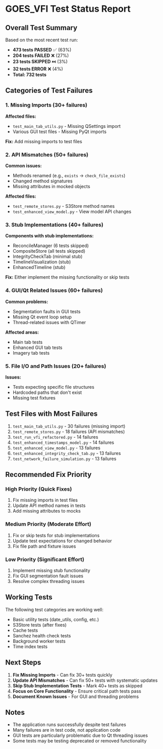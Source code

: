 # GOES_VFI Test Status Report

## Overall Test Summary
Based on the most recent test run:
- **473 tests PASSED** ✅ (63%)
- **204 tests FAILED** ❌ (27%)
- **23 tests SKIPPED** ⏭️ (3%)
- **32 tests ERROR** ❌ (4%)
- **Total: 732 tests**

## Categories of Test Failures

### 1. Missing Imports (30+ failures)
**Affected files:**
- `test_main_tab_utils.py` - Missing QSettings import
- Various GUI test files - Missing PyQt imports

**Fix:** Add missing imports to test files

### 2. API Mismatches (50+ failures)
**Common issues:**
- Methods renamed (e.g., `exists` → `check_file_exists`)
- Changed method signatures
- Missing attributes in mocked objects

**Affected files:**
- `test_remote_stores.py` - S3Store method names
- `test_enhanced_view_model.py` - View model API changes

### 3. Stub Implementations (40+ failures)
**Components with stub implementations:**
- ReconcileManager (6 tests skipped)
- CompositeStore (all tests skipped)
- IntegrityCheckTab (minimal stub)
- TimelineVisualization (stub)
- EnhancedTimeline (stub)

**Fix:** Either implement the missing functionality or skip tests

### 4. GUI/Qt Related Issues (60+ failures)
**Common problems:**
- Segmentation faults in GUI tests
- Missing Qt event loop setup
- Thread-related issues with QTimer

**Affected areas:**
- Main tab tests
- Enhanced GUI tab tests
- Imagery tab tests

### 5. File I/O and Path Issues (20+ failures)
**Issues:**
- Tests expecting specific file structures
- Hardcoded paths that don't exist
- Missing test fixtures

## Test Files with Most Failures

1. `test_main_tab_utils.py` - 30 failures (missing import)
2. `test_remote_stores.py` - 18 failures (API mismatches)
3. `test_run_vfi_refactored.py` - 14 failures
4. `test_enhanced_timestamps_model.py` - 14 failures
5. `test_enhanced_view_model.py` - 13 failures
6. `test_enhanced_integrity_check_tab.py` - 13 failures
7. `test_network_failure_simulation.py` - 13 failures

## Recommended Fix Priority

### High Priority (Quick Fixes)
1. Fix missing imports in test files
2. Update API method names in tests
3. Add missing attributes to mocks

### Medium Priority (Moderate Effort)
1. Fix or skip tests for stub implementations
2. Update test expectations for changed behavior
3. Fix file path and fixture issues

### Low Priority (Significant Effort)
1. Implement missing stub functionality
2. Fix GUI segmentation fault issues
3. Resolve complex threading issues

## Working Tests

The following test categories are working well:
- Basic utility tests (date_utils, config, etc.)
- S3Store tests (after fixes)
- Cache tests
- Sanchez health check tests
- Background worker tests
- Time index tests

## Next Steps

1. **Fix Missing Imports** - Can fix 30+ tests quickly
2. **Update API Mismatches** - Can fix 50+ tests with systematic updates
3. **Skip Stub Implementation Tests** - Mark 40+ tests as skipped
4. **Focus on Core Functionality** - Ensure critical path tests pass
5. **Document Known Issues** - For GUI and threading problems

## Notes

- The application runs successfully despite test failures
- Many failures are in test code, not application code
- GUI tests are particularly problematic due to Qt threading issues
- Some tests may be testing deprecated or removed functionality
